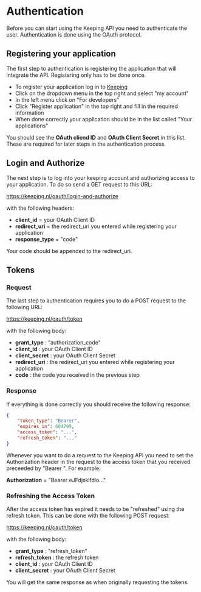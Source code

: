 # Authentication

Before you can start using the Keeping API you need to authenticate the user. Authentication is done using the OAuth protocol.

## Registering your application

The first step to authentication is registering the application that will integrate the API. Registering only has to be done once. 

* To register your application log in to [Keeping](https://keeping.nl) 
* Click on the dropdown menu in the top right and select "my account"
* In the left menu click on "For developers"
* Click "Register application" in the top right and fill in the required information
* When done correctly your application should be in the list called "Your applications"

You should see the **OAuth cliend ID** and **OAuth Client Secret** in this list. These are required for later steps in the authentication process.

## Login and Authorize

The next step is to log into your keeping account and authorizing access to your application. To do so send a GET request to this URL: 

https://keeping.nl/oauth/login-and-authorize 

with the following headers:  

* **client_id** = your OAuth Client ID
* **redirect_uri** = the redirect_uri you entered while registering your application
* **response_type** = "code" 

Your code should be appended to the redirect_uri.

## Tokens

### Request

The last step to authentication requires you to do a POST request to the following URL:

https://keeping.nl/oauth/token

with the following body:

* **grant_type** : "authorization_code"
* **client_id** : your OAuth Client ID
* **client_secret** : your OAuth Client Secret
* **redirect_uri** : the redirect_uri you entered while registering your application
* **code** : the code you received in the previous step

### Response

If everything is done correctly you should receive the following response:

```JSON
{
    "token_type": "Bearer",
    "expires_in": 604799,
    "access_token": "...",
    "refresh_token": "..."
}
```

Whenever you want to do a request to the Keeping API you need to set the Authorization header in the request to the access token that you received preceeded by "Bearer ". For example:

**Authorization** = "Bearer eJFdjsklfdio..."

### Refreshing the Access Token

After the access token has expired it needs to be "refreshed" using the refresh token.
This can be done with the following POST request:

https://keeping.nl/oauth/token

with the following body:

* **grant_type** : "refresh_token"
* **refresh_token** : the refresh token  
* **client_id** : your OAuth Client ID
* **client_secret** : your OAuth Client Secret

You will get the same response as when originally requesting the tokens.